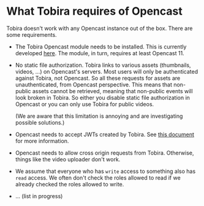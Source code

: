# What Tobira requires of Opencast

Tobira doesn't work with any Opencast instance out of the box.
There are some requirements.

- The Tobira Opencast module needs to be installed.
  This is currently developed [here](https://github.com/elan-ev/opencast-tobira).
  The module, in turn, requires at least Opencast 11.

- No static file authorization.
  Tobira links to various assets (thumbnails, videos, ...) on Opencast's servers.
  Most users will only be authenticated against Tobira, not Opencast.
  So all these requests for assets are unauthenticated, from Opencast perspective.
  This means that non-public assets cannot be retrieved, meaning that non-public events will look broken in Tobira.
  So either you disable static file authorization in Opencast or you can only use Tobira for public videos.

  (We are aware that this limitation is annoying and are investigating possible solutions.)

- Opencast needs to accept JWTs created by Tobira.
  See [this document](./auth/jwt.md) for more information.

- Opencast needs to allow cross origin requests from Tobira.
  Otherwise, things like the video uploader don't work.

- We assume that everyone who has `write` access to something also has `read`
  access. We often don't check the roles allowed to read if we already checked
  the roles allowed to write.

- ... (list in progress)

